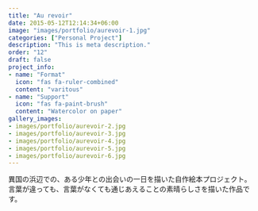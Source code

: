 ```yaml
---
title: "Au revoir"
date: 2015-05-12T12:14:34+06:00
image: "images/portfolio/aurevoir-1.jpg"
categories: ["Personal Project"]
description: "This is meta description."
order: "12"
draft: false
project_info:
- name: "Format"
  icon: "fas fa-ruler-combined"
  content: "varitous"
- name: "Support"
  icon: "fas fa-paint-brush"
  content: "Watercolor on paper"
gallery_images:
- images/portfolio/aurevoir-2.jpg
- images/portfolio/aurevoir-3.jpg
- images/portfolio/aurevoir-4.jpg
- images/portfolio/aurevoir-5.jpg
- images/portfolio/aurevoir-6.jpg
---
```

異国の浜辺での、ある少年との出会いの一日を描いた自作絵本プロジェクト。  
言葉が違っても、言葉がなくても通じあえることの素晴らしさを描いた作品です。
